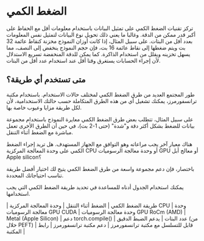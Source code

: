 # الضغط الكمي 

تركز تقنيات الضغط الكمي على تمثيل البيانات باستخدام معلومات أقل مع الحفاظ على أكبر قدر ممكن من الدقة. وغالبا ما يعني ذلك تحويل نوع البيانات لتمثيل نفس المعلومات بعدد أقل من البتات. على سبيل المثال، إذا كانت أوزان النموذج مخزنة كنقاط عائمة 32 بت ويتم ضغطها إلى نقاط عائمة 16 بت، فإن حجم النموذج ينخفض إلى النصف، مما يسهل تخزينه ويقلل من استخدام الذاكرة. كما يمكن للدقة المنخفضة تسريع الاستدلال لأن إجراء الحسابات يستغرق وقتا أقل عند استخدام عدد أقل من البتات. 

## متى تستخدم أي طريقة؟ 

طور المجتمع العديد من طرق الضغط الكمي لمختلف حالات الاستخدام. باستخدام مكتبة ترانسفورمرز، يمكنك تشغيل أي من هذه الطرق المتكاملة حسب حالتك الاستخدامية، لأن لكل طريقة مزايا وعيوب خاصة بها. 

على سبيل المثال، تتطلب بعض طرق الضغط الكمي معايرة النموذج باستخدام مجموعة بيانات للضغط بشكل أكثر دقة و"شدة" (حتى 1-2 بت)، في حين أن الطرق الأخرى تعمل مباشرة مع الضغط أثناء التنقل. 

هناك معيار آخر يجب مراعاته وهو التوافق مع الجهاز المستهدف. هل تريد إجراء الضغط الكمي على وحدة المعالجة المركزية CPU أو وحدة معالجة الرسوميات GPU أو معالج أبل Apple silicon؟ 

باختصار، فإن دعم مجموعة واسعة من طرق الضغط الكمي يتيح لك اختيار أفضل طريقة تناسب احتياجاتك المحددة. 

يمكنك استخدام الجدول أدناه للمساعدة في تحديد طريقة الضغط الكمي التي يجب استخدامها. 

| طريقة الضغط الكمي                 | الضغط أثناء التنقل | وحدة المعالجة المركزية CPU | وحدة معالجة الرسوميات GPU CUDA | وحدة معالجة الرسوميات GPU RoCm (AMD) | Metal (Apple Silicon) | دعم torch.compile() | عدد البتات | يدعم الضبط الدقيق (من خلال PEFT) | قابل للتسلسل مع مكتبة ترانسفورمرز | دعم مكتبة ترانسفورمرز | رابط المكتبة                             |